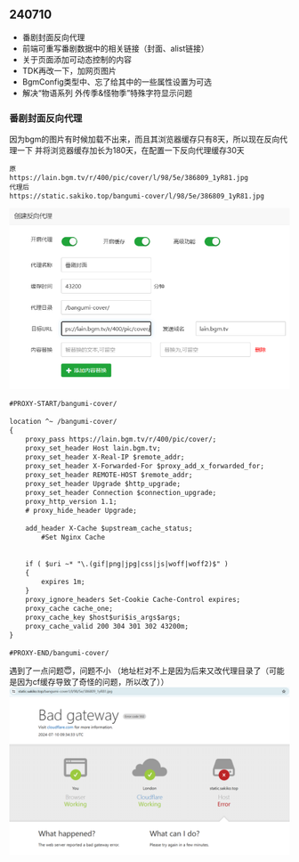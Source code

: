 
## 240710
- 番剧封面反向代理
- 前端可重写番剧数据中的相关链接（封面、alist链接）
- 关于页面添加可动态控制的内容
- TDK再改一下，加网页图片
- BgmConfig类型中、忘了给其中的一些属性设置为可选
- 解决“物语系列 外传季&amp;怪物季”特殊字符显示问题

### 番剧封面反向代理
因为bgm的图片有时候加载不出来，而且其浏览器缓存只有8天，所以现在反向代理一下 并将浏览器缓存加长为180天，在配置一下反向代理缓存30天

```
原
https://lain.bgm.tv/r/400/pic/cover/l/98/5e/386809_1yR81.jpg
代理后
https://static.sakiko.top/bangumi-cover/l/98/5e/386809_1yR81.jpg
```
![](assets/Pasted%20image%2020240710153343.png)

```nginx
#PROXY-START/bangumi-cover/

location ^~ /bangumi-cover/
{
    proxy_pass https://lain.bgm.tv/r/400/pic/cover/;
    proxy_set_header Host lain.bgm.tv;
    proxy_set_header X-Real-IP $remote_addr;
    proxy_set_header X-Forwarded-For $proxy_add_x_forwarded_for;
    proxy_set_header REMOTE-HOST $remote_addr;
    proxy_set_header Upgrade $http_upgrade;
    proxy_set_header Connection $connection_upgrade;
    proxy_http_version 1.1;
    # proxy_hide_header Upgrade;

    add_header X-Cache $upstream_cache_status;
		#Set Nginx Cache


    if ( $uri ~* "\.(gif|png|jpg|css|js|woff|woff2)$" )
    {
        expires 1m;
    }
    proxy_ignore_headers Set-Cookie Cache-Control expires;
    proxy_cache cache_one;
    proxy_cache_key $host$uri$is_args$args;
    proxy_cache_valid 200 304 301 302 43200m;
}

#PROXY-END/bangumi-cover/
```

遇到了一点问题😇，问题不小
（地址栏对不上是因为后来又改代理目录了（可能是因为cf缓存导致了奇怪的问题，所以改了））
![](assets/Pasted%20image%2020240710173506.png)


